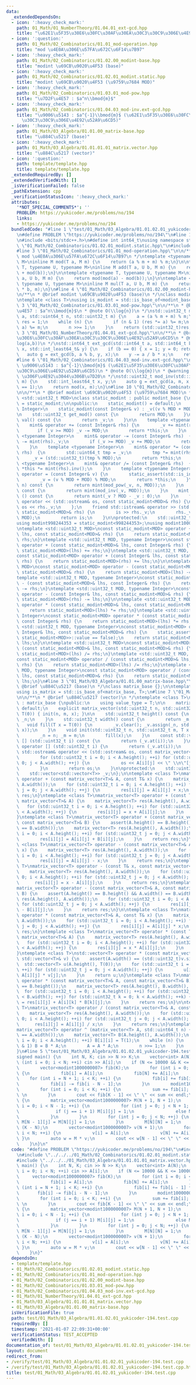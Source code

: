 ```yaml
---
data:
  _extendedDependsOn:
  - icon: ':heavy_check_mark:'
    path: 01_Math/01_NumberTheory/01.04.01_ext-gcd.hpp
    title: "\u62E1\u5F35\u30E6\u30FC\u30AF\u30EA\u30C3\u30C9\u306E\u4E92\u52A9\u6CD5"
  - icon: ':question:'
    path: 01_Math/02_Combinatorics/01.01_mod-operation.hpp
    title: "mod \u4E0A\u306E\u57FA\u672C\u6F14\u7B97"
  - icon: ':heavy_check_mark:'
    path: 01_Math/02_Combinatorics/01.02.00_modint-base.hpp
    title: "modint \u69CB\u9020\u4F53 (base)"
  - icon: ':heavy_check_mark:'
    path: 01_Math/02_Combinatorics/01.02.01_modint.static.hpp
    title: "modint \u69CB\u9020\u4F53 (\u9759\u7684 MOD)"
  - icon: ':heavy_check_mark:'
    path: 01_Math/02_Combinatorics/01.03.01_mod-pow.hpp
    title: "\u7D2F\u4E57 : $a^n\\bmod{m}$"
  - icon: ':heavy_check_mark:'
    path: 01_Math/02_Combinatorics/01.04.03_mod-inv.ext-gcd.hpp
    title: "\u9006\u5143 : $a^{-1}\\bmod{m}$ (\u62E1\u5F35\u30E6\u30FC\u30AF\u30EA\
      \u30C3\u30C9\u306E\u4E92\u52A9\u6CD5)"
  - icon: ':heavy_check_mark:'
    path: 01_Math/03_Algebra/01.01.00_matrix-base.hpp
    title: "\u884C\u5217 (base)"
  - icon: ':heavy_check_mark:'
    path: 01_Math/03_Algebra/01.01.01.01_matrix.vector.hpp
    title: "\u884C\u5217 (vector)"
  - icon: ':question:'
    path: template/template.hpp
    title: template/template.hpp
  _extendedRequiredBy: []
  _extendedVerifiedWith: []
  _isVerificationFailed: false
  _pathExtension: cpp
  _verificationStatusIcon: ':heavy_check_mark:'
  attributes:
    '*NOT_SPECIAL_COMMENTS*': ''
    PROBLEM: https://yukicoder.me/problems/no/194
    links:
    - https://yukicoder.me/problems/no/194
  bundledCode: "#line 1 \"test/01_Math/03_Algebra/01.01.02.01_yukicoder-194.test.cpp\"\
    \n#define PROBLEM \"https://yukicoder.me/problems/no/194\"\n#line 1 \"template/template.hpp\"\
    \n#include <bits/stdc++.h>\n#define int int64_t\nusing namespace std;\n#line 5\
    \ \"01_Math/02_Combinatorics/01.02.01_modint.static.hpp\"\n#include <type_traits>\n\
    #line 3 \"01_Math/02_Combinatorics/01.01_mod-operation.hpp\"\n\n/**\n * @brief\
    \ mod \u4E0A\u306E\u57FA\u672C\u6F14\u7B97\n */\ntemplate <typename T, typename\
    \ M>\ninline M mod(T a, M m) {\n    return (a % m + m) % m;\n}\n\ntemplate <typename\
    \ T, typename U, typename M>\ninline M add(T a, U b, M m) {\n    return mod(mod(a)\
    \ + mod(b));\n}\n\ntemplate <typename T, typename U, typename M>\ninline M sub(T\
    \ a, U b, M m) {\n    return mod(mod(a) - mod(b));\n}\n\ntemplate <typename T,\
    \ typename U, typename M>\ninline M mul(T a, U b, M m) {\n    return mod((__uint128_t)a\
    \ * b, m);\n}\n#line 4 \"01_Math/02_Combinatorics/01.02.00_modint-base.hpp\"\n\
    \n/**\n * @brief modint \u69CB\u9020\u4F53 (base)\n */\nclass modint_base {};\n\
    \ntemplate <class T>\nusing is_modint = std::is_base_of<modint_base, T>;\n#line\
    \ 3 \"01_Math/02_Combinatorics/01.03.01_mod-pow.hpp\"\n\n/**\n * @brief \u7D2F\
    \u4E57 : $a^n\\bmod{m}$\n * @note O(\\log{n})\n */\nstd::uint32_t mod_pow(std::int64_t\
    \ a, std::uint64_t n, std::uint32_t m) {\n    a = (a % m + m) % m;\n    std::uint64_t\
    \ res = 1;\n    while (n) {\n        if (n & 1) (res *= a) %= m;\n        (a *=\
    \ a) %= m;\n        n >>= 1;\n    }\n    return (std::uint32_t)res;\n}\n#line\
    \ 3 \"01_Math/01_NumberTheory/01.04.01_ext-gcd.hpp\"\n\n/**\n * @brief \u62E1\u5F35\
    \u30E6\u30FC\u30AF\u30EA\u30C3\u30C9\u306E\u4E92\u52A9\u6CD5\n * @note O(\\min\\\
    log(a,b))\n */\nstd::int64_t ext_gcd(std::int64_t a, std::int64_t b, std::int_least64_t&\
    \ x, std::int_least64_t& y) {\n    if (b == 0) { x = 1; y = 0; return a; }\n \
    \   auto g = ext_gcd(b, a % b, y, x);\n    y -= a / b * x;\n    return g;\n}\n\
    #line 6 \"01_Math/02_Combinatorics/01.04.03_mod-inv.ext-gcd.hpp\"\n\n/**\n * @brief\
    \ \u9006\u5143 : $a^{-1}\\bmod{m}$ (\u62E1\u5F35\u30E6\u30FC\u30AF\u30EA\u30C3\
    \u30C9\u306E\u4E92\u52A9\u6CD5)\n * @note O(\\log{m})\n * @warning a \u3068 m\
    \ \u306F\u4E92\u3044\u306B\u7D20\n */\nstd::uint32_t mod_inv(std::int64_t a, std::uint32_t\
    \ m) {\n    std::int_least64_t x, y;\n    auto g = ext_gcd(a, m, x, y);\n    assert(g\
    \ == 1);\n    return mod(x, m);\n}\n#line 10 \"01_Math/02_Combinatorics/01.02.01_modint.static.hpp\"\
    \n\n/**\n * @brief modint \u69CB\u9020\u4F53 (\u9759\u7684 MOD)\n */\ntemplate\
    \ <std::uint32_t MOD>\nclass static_modint : public modint_base {\n    using mint\
    \ = static_modint;\n\npublic:\n    static_modint() = default;\n    template <typename\
    \ Integer>\n    static_modint(const Integer& v) : _v((v % MOD + MOD) % MOD) {}\n\
    \n    std::uint32_t get_mod() const {\n        return MOD;\n    }\n    std::uint32_t\
    \ val() const {\n        return _v;\n    }\n\n    template <typename Integer>\n\
    \    mint& operator += (const Integer& rhs) {\n        _v += mint(rhs)._v;\n \
    \       if (_v >= MOD) _v -= MOD;\n        return *this;\n    }\n    template\
    \ <typename Integer>\n    mint& operator -= (const Integer& rhs)  {\n        _v\
    \ -= mint(rhs)._v;\n        if (_v >= MOD) _v += MOD;\n        return *this;\n\
    \    }\n    template <typename Integer>\n    mint& operator *= (const Integer&\
    \ rhs)  {\n        std::uint64_t tmp = _v;\n        tmp *= mint(rhs)._v;\n   \
    \     _v = (std::uint32_t)(tmp % MOD);\n        return *this;\n    }\n    template\
    \ <typename Integer>\n    mint& operator /= (const Integer& rhs)  {\n        return\
    \ *this *= mint(rhs).inv();\n    }\n    template <typename Integer>\n    mint&\
    \ operator = (const Integer& v) {\n        static_assert(std::is_integral<Integer>::value);\n\
    \        _v = (v % MOD + MOD) % MOD;\n        return *this;\n    }\n    mint pow(std::uint64_t\
    \ n) const {\n        return mint(mod_pow(_v, n, MOD));\n    }\n    mint inv()\
    \ const {\n        return mint(mod_inv(_v, MOD));\n    }\n    mint operator -\
    \ () const {\n        return mint(_v ? MOD - _v : 0);\n    }\n    friend std::ostream&\
    \ operator << (std::ostream& os, const static_modint<MOD>& rhs) {\n        return\
    \ os << rhs._v;\n    };\n    friend std::istream& operator >> (std::istream& is,\
    \ static_modint<MOD>& rhs) {\n        is >> rhs._v;\n        rhs._v = mod(rhs._v,\
    \ MOD);\n        return is;\n    }\n\nprotected:\n    std::uint32_t _v;\n};\n\
    using modint998244353 = static_modint<998244353>;\nusing modint1000000007 = static_modint<1000000007>;\n\
    \ntemplate <std::uint32_t MOD>\nconst static_modint<MOD> operator + (const static_modint<MOD>&\
    \ lhs, const static_modint<MOD>& rhs) {\n    return static_modint<MOD>(lhs) +=\
    \ rhs;\n}\ntemplate <std::uint32_t MOD, typename Integer>\nconst static_modint<MOD>\
    \ operator + (const static_modint<MOD>& lhs, const Integer& rhs) {\n    return\
    \ static_modint<MOD>(lhs) += rhs;\n}\ntemplate <std::uint32_t MOD, typename Integer>\n\
    const static_modint<MOD> operator + (const Integer& lhs, const static_modint<MOD>&\
    \ rhs) {\n    return static_modint<MOD>(rhs) += lhs;\n}\n\ntemplate <std::uint32_t\
    \ MOD>\nconst static_modint<MOD> operator - (const static_modint<MOD>& lhs, const\
    \ static_modint<MOD>& rhs) {\n    return static_modint<MOD>(lhs) -= rhs;\n}\n\
    template <std::uint32_t MOD, typename Integer>\nconst static_modint<MOD> operator\
    \ - (const static_modint<MOD>& lhs, const Integer& rhs) {\n    return static_modint<MOD>(lhs)\
    \ -= rhs;\n}\ntemplate <std::uint32_t MOD, typename Integer>\nconst static_modint<MOD>\
    \ operator - (const Integer& lhs, const static_modint<MOD>& rhs) {\n    return\
    \ static_modint<MOD>(rhs) -= lhs;\n}\n\ntemplate <std::uint32_t MOD>\nconst static_modint<MOD>\
    \ operator * (const static_modint<MOD>& lhs, const static_modint<MOD>& rhs) {\n\
    \    return static_modint<MOD>(lhs) *= rhs;\n}\ntemplate <std::uint32_t MOD, typename\
    \ Integer>\nconst static_modint<MOD> operator * (const static_modint<MOD>& lhs,\
    \ const Integer& rhs) {\n    return static_modint<MOD>(lhs) *= rhs;\n}\ntemplate\
    \ <std::uint32_t MOD, typename Integer>\nconst static_modint<MOD> operator * (const\
    \ Integer& lhs, const static_modint<MOD>& rhs) {\n    static_assert(std::is_same<Integer,\
    \ static_modint<MOD>>::value == false);\n    return static_modint<MOD>(rhs) *=\
    \ lhs;\n}\n\ntemplate <std::uint32_t MOD>\nconst static_modint<MOD> operator /\
    \ (const static_modint<MOD>& lhs, const static_modint<MOD>& rhs) {\n    return\
    \ static_modint<MOD>(lhs) /= rhs;\n}\ntemplate <std::uint32_t MOD, typename Integer>\n\
    const static_modint<MOD> operator / (const static_modint<MOD>& lhs, const Integer&\
    \ rhs) {\n    return static_modint<MOD>(lhs) /= rhs;\n}\ntemplate <std::uint32_t\
    \ MOD, typename Integer>\nconst static_modint<MOD> operator / (const Integer&\
    \ lhs, const static_modint<MOD>& rhs) {\n    return static_modint<MOD>(rhs) /=\
    \ lhs;\n}\n#line 3 \"01_Math/03_Algebra/01.01.00_matrix-base.hpp\"\n\n/**\n *\
    \ @brief \u884C\u5217 (base)\n */\nclass matrix_base {};\n\ntemplate <class T>\n\
    using is_matrix = std::is_base_of<matrix_base, T>;\n#line 7 \"01_Math/03_Algebra/01.01.01.01_matrix.vector.hpp\"\
    \n\n/**\n * @brief \u884C\u5217 (vector)\n */\ntemplate <class T>\nclass matrix_vector\
    \ : matrix_base {\npublic:\n    using value_type = T;\n\n    matrix_vector() =\
    \ default;\n    explicit matrix_vector(std::uint32_t n, std::uint32_t m, T x =\
    \ T(0)) { init(n, m, x); }\n\n    std::uint32_t height() const {\n        return\
    \ _n;\n    }\n    std::uint32_t width() const {\n        return _m;\n    }\n \
    \   void fill(T x = T(0)) {\n        _v.clear(); _v.assign(_n, std::vector<T>(_m,\
    \ x));\n    }\n    void init(std::uint32_t n, std::uint32_t m, T x = T(0)) {\n\
    \        _n = n; _m = m;\n        fill(x);\n    }\n    const std::vector<T>& operator\
    \ [] (std::uint32_t i) const {\n        return (_v.at(i));\n    }\n    std::vector<T>&\
    \ operator [] (std::uint32_t i) {\n        return (_v.at(i));\n    }\n\n    friend\
    \ std::ostream& operator << (std::ostream& os, const matrix_vector<T>& A) {\n\
    \        for (std::uint32_t i = 0; i < A.height(); ++i) for (std::uint32_t j =\
    \ 0; j < A.width(); ++j) {\n            os << A[i][j] << \" \\n\"[j + 1 == A.width()];\n\
    \        }\n        return os;\n    }\n\nprotected:\n    std::uint32_t _n, _m;\n\
    \    std::vector<std::vector<T>> _v;\n};\n\ntemplate <class T>\nmatrix_vector<T>\
    \ operator + (const matrix_vector<T>& A, const T& x) {\n    matrix_vector<T> res(A.height(),\
    \ A.width());\n    for (std::uint32_t i = 0; i < A.height(); ++i) for (std::uint32_t\
    \ j = 0; j < A.width(); ++j) {\n        res[i][j] = A[i][j] + x;\n    }\n    return\
    \ res;\n}\ntemplate <class T>\nmatrix_vector<T> operator + (const T& x, const\
    \ matrix_vector<T>& A) {\n    matrix_vector<T> res(A.height(), A.width());\n \
    \   for (std::uint32_t i = 0; i < A.height(); ++i) for (std::uint32_t j = 0; j\
    \ < A.width(); ++j) {\n        res[i][j] = x + A[i][j];\n    }\n    return res;\n\
    }\ntemplate <class T>\nmatrix_vector<T> operator + (const matrix_vector<T>& A,\
    \ const matrix_vector<T>& B) {\n    assert(A.height() == B.height() && A.width()\
    \ == B.width());\n    matrix_vector<T> res(A.height(), A.width());\n    for (std::uint32_t\
    \ i = 0; i < A.height(); ++i) for (std::uint32_t j = 0; j < A.width(); ++j) {\n\
    \        res[i][j] = A[i][j] + B[i][j];\n    }\n    return res;\n}\n\ntemplate\
    \ <class T>\nmatrix_vector<T> operator - (const matrix_vector<T>& A, const T&\
    \ x) {\n    matrix_vector<T> res(A.height(), A.width());\n    for (std::uint32_t\
    \ i = 0; i < A.height(); ++i) for (std::uint32_t j = 0; j < A.width(); ++j) {\n\
    \        res[i][j] = A[i][j] - x;\n    }\n    return res;\n}\ntemplate <class\
    \ T>\nmatrix_vector<T> operator - (const T& x, const matrix_vector<T>& A) {\n\
    \    matrix_vector<T> res(A.height(), A.width());\n    for (std::uint32_t i =\
    \ 0; i < A.height(); ++i) for (std::uint32_t j = 0; j < A.width(); ++j) {\n  \
    \      res[i][j] = x - A[i][j];\n    }\n    return res;\n}\ntemplate <class T>\n\
    matrix_vector<T> operator - (const matrix_vector<T>& A, const matrix_vector<T>&\
    \ B) {\n    assert(A.height() == B.height() && A.width() == B.width());\n    matrix_vector<T>\
    \ res(A.height(), A.width());\n    for (std::uint32_t i = 0; i < A.height(); ++i)\
    \ for (std::uint32_t j = 0; j < A.width(); ++j) {\n        res[i][j] = A[i][j]\
    \ - B[i][j];\n    }\n    return res;\n}\n\ntemplate <class T>\nmatrix_vector<T>\
    \ operator * (const matrix_vector<T>& A, const T& x) {\n    matrix_vector<T> res(A.height(),\
    \ A.width());\n    for (std::uint32_t i = 0; i < A.height(); ++i) for (std::uint32_t\
    \ j = 0; j < A.width(); ++j) {\n        res[i][j] = A[i][j] * x;\n    }\n    return\
    \ res;\n}\ntemplate <class T>\nmatrix_vector<T> operator * (const T& x, const\
    \ matrix_vector<T>& A) {\n    matrix_vector<T> res(A.height(), A.width());\n \
    \   for (std::uint32_t i = 0; i < A.height(); ++i) for (std::uint32_t j = 0; j\
    \ < A.width(); ++j) {\n        res[i][j] = x * A[i][j];\n    }\n    return res;\n\
    }\ntemplate <class T>\nstd::vector<T> operator * (const matrix_vector<T>& A, const\
    \ std::vector<T>& v) {\n    assert(A.width() == (std::uint32_t)v.size());\n  \
    \  std::vector<T> u(A.height(), T(0));\n    for (std::uint32_t i = 0; i < A.height();\
    \ ++i) for (std::uint32_t j = 0; j < A.width(); ++j) {\n        u[i] = u[i] +\
    \ A[i][j] * v[j];\n    }\n    return u;\n}\ntemplate <class T>\nmatrix_vector<T>\
    \ operator * (const matrix_vector<T>& A, const matrix_vector<T>& B) {\n    assert(A.width()\
    \ == B.height());\n    matrix_vector<T> res(A.height(), B.width(), T(0));\n  \
    \  for (std::uint32_t i = 0; i < A.height(); ++i) for (std::uint32_t j = 0; j\
    \ < B.width(); ++j) for (std::uint32_t k = 0; k < A.width(); ++k) {\n        res[i][j]\
    \ = res[i][j] + A[i][k] * B[k][j];\n    }\n    return res;\n}\n\ntemplate <class\
    \ T>\nmatrix_vector<T> operator / (const matrix_vector<T>& A, const T& x) {\n\
    \    matrix_vector<T> res(A.height(), A.width());\n    for (std::uint32_t i =\
    \ 0; i < A.height(); ++i) for (std::uint32_t j = 0; j < A.width(); ++j) {\n  \
    \      res[i][j] = A[i][j] / x;\n    }\n    return res;\n}\ntemplate <class T>\n\
    matrix_vector<T> operator ^ (matrix_vector<T> A, std::uint64_t n) {\n    assert(A.height()\
    \ == A.width());\n    matrix_vector<T> B(A.height(), A.width());\n    for (int\
    \ i = 0; i < A.height(); ++i) B[i][i] = T(1);\n    while (n) {\n        if (n\
    \ & 1) B = B * A;\n        A = A * A;\n        n >>= 1;\n    }\n    return B;\n\
    }\n#line 5 \"test/01_Math/03_Algebra/01.01.02.01_yukicoder-194.test.cpp\"\n\n\
    signed main() {\n    int N, K; cin >> N >> K;\n    vector<int> A(N);\n    for\
    \ (int i = 0; i < N; ++i) cin >> A[i];\n    if (N <= 10000 && K <= 1000000) {\n\
    \        vector<modint1000000007> fib(K);\n        for (int i = 0; i < N; ++i)\
    \ {\n            fib[i] = A[i];\n            fib[N] += A[i];\n        }\n    \
    \    for (int i = N + 1; i < K; ++i) {\n            fib[i] += fib[i - 1] * 2;\n\
    \            fib[i] -= fib[i - N - 1];\n        }\n        modint1000000007 sum(0);\n\
    \        for (int i = 0; i < K; ++i) {\n            sum += fib[i];           \
    \ \n        }\n        cout << fib[K - 1] << \" \" << sum << endl;\n    } else\
    \ {\n        matrix_vector<modint1000000007> M(N + 1, N + 1);\n        for (int\
    \ i = 0; i < N - 1; ++i) {\n            for (int j = 0; j < N + 1; ++j) {\n  \
    \              if (j == i + 1) M[i][j] = 1;\n                else M[i][j] = 0;\n\
    \            }\n        }\n        for (int j = 0; j < N; ++j) {\n           \
    \ M[N - 1][j] = M[N][j] = 1;\n        }\n        M[N][N] = 1;\n        M = M ^\
    \ (K - N);\n        vector<modint1000000007> v(N + 1);\n        for (int i = 0;\
    \ i < N; ++i) {\n            v[i] = A[i];\n            v[N] += A[i];\n       \
    \ }\n        auto w = M * v;\n        cout << w[N - 1] << \" \" << w[N] << endl;\n\
    \    }\n}\n"
  code: "#define PROBLEM \"https://yukicoder.me/problems/no/194\"\n#include \"../../../template/template.hpp\"\
    \n#include \"../../../01_Math/02_Combinatorics/01.02.01_modint.static.hpp\"\n\
    #include \"../../../01_Math/03_Algebra/01.01.01.01_matrix.vector.hpp\"\n\nsigned\
    \ main() {\n    int N, K; cin >> N >> K;\n    vector<int> A(N);\n    for (int\
    \ i = 0; i < N; ++i) cin >> A[i];\n    if (N <= 10000 && K <= 1000000) {\n   \
    \     vector<modint1000000007> fib(K);\n        for (int i = 0; i < N; ++i) {\n\
    \            fib[i] = A[i];\n            fib[N] += A[i];\n        }\n        for\
    \ (int i = N + 1; i < K; ++i) {\n            fib[i] += fib[i - 1] * 2;\n     \
    \       fib[i] -= fib[i - N - 1];\n        }\n        modint1000000007 sum(0);\n\
    \        for (int i = 0; i < K; ++i) {\n            sum += fib[i];           \
    \ \n        }\n        cout << fib[K - 1] << \" \" << sum << endl;\n    } else\
    \ {\n        matrix_vector<modint1000000007> M(N + 1, N + 1);\n        for (int\
    \ i = 0; i < N - 1; ++i) {\n            for (int j = 0; j < N + 1; ++j) {\n  \
    \              if (j == i + 1) M[i][j] = 1;\n                else M[i][j] = 0;\n\
    \            }\n        }\n        for (int j = 0; j < N; ++j) {\n           \
    \ M[N - 1][j] = M[N][j] = 1;\n        }\n        M[N][N] = 1;\n        M = M ^\
    \ (K - N);\n        vector<modint1000000007> v(N + 1);\n        for (int i = 0;\
    \ i < N; ++i) {\n            v[i] = A[i];\n            v[N] += A[i];\n       \
    \ }\n        auto w = M * v;\n        cout << w[N - 1] << \" \" << w[N] << endl;\n\
    \    }\n}"
  dependsOn:
  - template/template.hpp
  - 01_Math/02_Combinatorics/01.02.01_modint.static.hpp
  - 01_Math/02_Combinatorics/01.01_mod-operation.hpp
  - 01_Math/02_Combinatorics/01.02.00_modint-base.hpp
  - 01_Math/02_Combinatorics/01.03.01_mod-pow.hpp
  - 01_Math/02_Combinatorics/01.04.03_mod-inv.ext-gcd.hpp
  - 01_Math/01_NumberTheory/01.04.01_ext-gcd.hpp
  - 01_Math/03_Algebra/01.01.01.01_matrix.vector.hpp
  - 01_Math/03_Algebra/01.01.00_matrix-base.hpp
  isVerificationFile: true
  path: test/01_Math/03_Algebra/01.01.02.01_yukicoder-194.test.cpp
  requiredBy: []
  timestamp: '2021-01-07 22:09:31+00:00'
  verificationStatus: TEST_ACCEPTED
  verifiedWith: []
documentation_of: test/01_Math/03_Algebra/01.01.02.01_yukicoder-194.test.cpp
layout: document
redirect_from:
- /verify/test/01_Math/03_Algebra/01.01.02.01_yukicoder-194.test.cpp
- /verify/test/01_Math/03_Algebra/01.01.02.01_yukicoder-194.test.cpp.html
title: test/01_Math/03_Algebra/01.01.02.01_yukicoder-194.test.cpp
---
```

